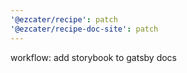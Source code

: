 ```yaml
---
'@ezcater/recipe': patch
'@ezcater/recipe-doc-site': patch
---
```


workflow: add storybook to gatsby docs
